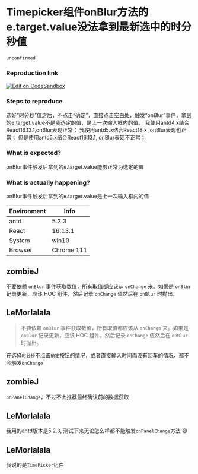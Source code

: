# Timepicker组件onBlur方法的e.target.value没法拿到最新选中的时分秒值

`unconfirmed`

### Reproduction link

[![Edit on CodeSandbox](https://codesandbox.io/static/img/play-codesandbox.svg)](https://codesandbox.io/s/xuan-ze-shi-fen-antd-undefined-forked-3lphg8?file=/demo.tsx)

### Steps to reproduce

选好“时分秒”值之后，不点击“确定”，直接点击空白处，触发“onBlur”事件，拿到的e.target.value不是我选定的值，是上一次输入框内的值。
我使用antd4.x结合React16.13.1,onBlur表现正常；
我使用antd5.x结合React18.x ,onBlur表现也正常；
但是使用antd5.x结合React16.13.1, onBlur表现不正常；

### What is expected?

onBlur事件触发后拿到的e.target.value能够正常为选定的值

### What is actually happening?

onBlur事件触发后拿到的e.target.value是上一次输入框内的值

| Environment | Info       |
| ----------- | ---------- |
| antd        | 5.2.3      |
| React       | 16.13.1    |
| System      | win10      |
| Browser     | Chrome 111 |

<!-- generated by ant-design-issue-helper. DO NOT REMOVE -->

## zombieJ

不要依赖 `onBlur` 事件获取数值，所有取值都应该从 `onChange` 来。如果是 `onBlur` 记录更新，应该 HOC 组件，然后记录 `onChange` 值然后在 `onBlur` 时抛出。

## LeMorlalala

> 不要依赖 `onBlur` 事件获取数值，所有取值都应该从 `onChange` 来。如果是 `onBlur` 记录更新，应该 HOC 组件，然后记录 `onChange` 值然后在 `onBlur` 时抛出。

在选择`时分秒`不点击`确定`按钮的情况，或者直接输入时间而没有回车的情况，都不会触发`onChange`

## zombieJ

`onPanelChange`，不过不太推荐最终确认前的数据获取

## LeMorlalala

我用的antd版本是5.2.3, 测试下来无论怎么样都不能触发`onPanelChange`方法 😅

## LeMorlalala

我说的是`TimePicker`组件
